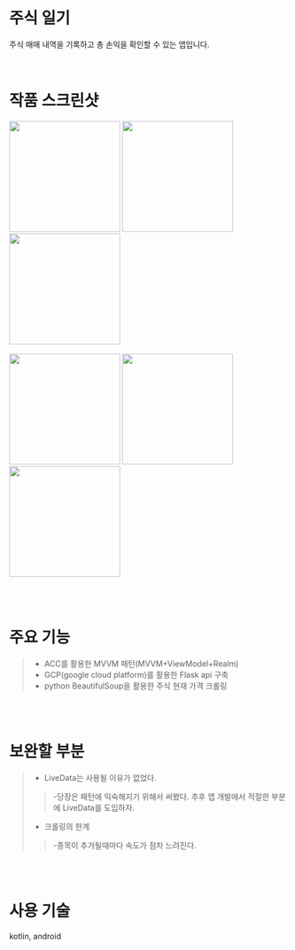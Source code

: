 # 주식 일기

주식 매매 내역을 기록하고 총 손익을 확인할 수 있는 앱입니다. 


<br>
  
# 작품 스크린샷
<div>
  <img width="200" src="https://user-images.githubusercontent.com/62230118/78518870-9c8a6180-77fc-11ea-936f-c988526095f9.jpg">
  <img width="200" src="https://user-images.githubusercontent.com/62230118/78518871-9c8a6180-77fc-11ea-8533-71f34f03cbba.jpg">
  <img width="200" src="https://user-images.githubusercontent.com/62230118/78518873-9d22f800-77fc-11ea-9dbc-6ec7ab9db5a1.jpg">
</div>
<br>
<div>
  <img width="200" src="https://user-images.githubusercontent.com/62230118/78518865-9ac09e00-77fc-11ea-99a4-fe1d2fc567e2.jpg">
  <img width="200" src="https://user-images.githubusercontent.com/62230118/78518867-9bf1cb00-77fc-11ea-855f-597b9927fa54.jpg">
  <img width="200" src="https://user-images.githubusercontent.com/62230118/78518945-c04da780-77fc-11ea-8c53-3eba59011bd6.gif">
</div>




<br><br>
    
# 주요 기능

>- ACC를 활용한 MVVM 패턴(MVVM+ViewModel+Realm)
>- GCP(google cloud platform)를 활용한 Flask api 구축
>- python BeautifulSoup을 활용한 주식 현재 가격 크롤링


<br><br>

# 보완할 부분
>- LiveData는 사용될 이유가 없었다.
>>-당장은 패턴에 익숙해지기 위해서 써봤다. 추후 앱 개발에서 적절한 부분에 LiveData를 도입하자.
>- 크롤링의 한계
>>-종목이 추가될때마다 속도가 점차 느려진다.

<br><br>
    
# 사용 기술
kotlin, android
